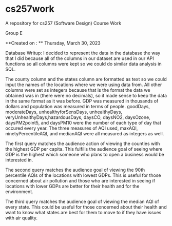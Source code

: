 # cs257work

A repository for cs257 (Software Design) Course Work

Group E

**Created on : ** Thursday, March 30, 2023

Database Writup: 
I decided to represent the data in the database the way that I did because all of the columns in our dataset are used in our API functions so all columns were kept so we could do similar data analysis in SQL. 

The county column and the states column are formatted as text so we could input the names of the locations where we were using data from. All other columns were set as integers because that is the format the data we obtained was in (there were no decimals), so it made sense to keep the data in the same format as it was before. GDP was measured in thousands of dollars and population was measured in terms of people.  goodDays, moderateDays, unhealthyforSensDays, unhealthyDays, veryUnhealthyDays,hazardousDays, daysCO, daysNO2, daysOzone, daysPM2point5, and daysPM10 were the number of each type of day that occured every year. The three measures of AQI used, maxAQI, ninetyPercentileAQI, and medianAQI were all measured as integers as well.

The first query matches the audience action of viewing the counties with the highest GDP per capita. This fulfills the audience goal of seeing where GDP is the highest which someone who plans to open a business would be interested in.

The second query matches the audience goal of viewing the 90th percentile AQIs of the locations with lowest GDPs. This is useful for those concerned about air pollution and those who are interested in seeing if locations with lower GDPs are better for their health and for the environment.

The third query matches the audience goal of viewing the median AQI of every state. This could be useful for those concerned about their health and want to know what states are best for them to move to if they have issues with air quality.


